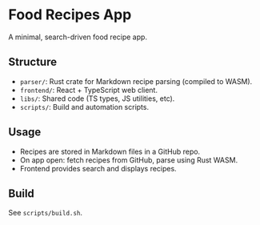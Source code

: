 # Food Recipes App

A minimal, search-driven food recipe app.

## Structure

- `parser/`: Rust crate for Markdown recipe parsing (compiled to WASM).
- `frontend/`: React + TypeScript web client.
- `libs/`: Shared code (TS types, JS utilities, etc).
- `scripts/`: Build and automation scripts.

## Usage

- Recipes are stored in Markdown files in a GitHub repo.
- On app open: fetch recipes from GitHub, parse using Rust WASM.
- Frontend provides search and displays recipes.

## Build

See `scripts/build.sh`.

